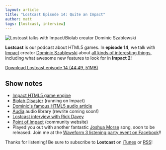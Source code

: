 ```yaml
---
layout: article
title: "Lostcast Episode 14: Quite an Impact"
author: matt
tags: [lostcast, interview]
---
```


<div class="full-frame">
	<img alt="Lostcast talks with Impact/Biolab creator Dominic Szablewski" src="/media/images/lostcast/custom/impact.png">
</div>

**Lostcast** is our podcast about HTML5 games. In **episode 14**, we talk with [Impact](http://impactjs.com/) creator [Dominic Szablewski](http://www.phoboslab.org/) about [all kinds of interesting things](https://twitter.com/#!/LostDecadeGames/status/194178727083642881), including what awesome new features to look for in **Impact 2**!

<a class="download-podcast" href="http://media.lostdecadegames.com/lostcast/lostcast_episode_14_quite_an_impact.mp3">
	Download Lostcast episode 14 (44:49, 51MB)
</a>

## Show notes

* [Impact HTML5 game engine](http://impactjs.com/)
* [Biolab Disaster](http://playbiolab.com/) (running on Impact)
* [Dominic's famous HTML5 audio article](http://www.phoboslab.org/log/2011/03/the-state-of-html5-audio)
* [Audia](https://github.com/richtaur/audia) audio library (rewrite coming soon!)
* [Lostcast interview with Rick Davey](/lostcast-episode-9-thats-rich/)
* [Point of Impact](http://www.pointofimpactjs.com/) (community website)
* Played you out with another fantastic [Joshua Morse](http://jmflava.com/) song, soon to be released. Join me at the [Waveform 3 listening party event on Facebook](https://www.facebook.com/events/442694935744542/)!!

Thanks for listening! Be sure to subscribe to **Lostcast** on [iTunes](http://itunes.apple.com/us/podcast/lostcast/id481950724) or [RSS](/lostcast.xml)!
